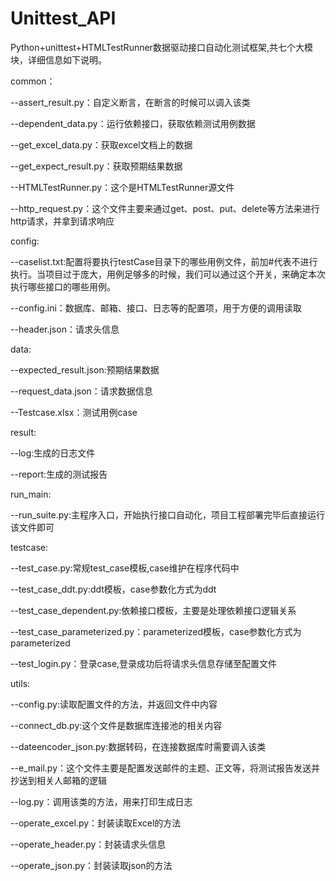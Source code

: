 # Unittest_API
Python+unittest+HTMLTestRunner数据驱动接口自动化测试框架,共七个大模块，详细信息如下说明。





common：

--assert_result.py：自定义断言，在断言的时候可以调入该类

--dependent_data.py：运行依赖接口，获取依赖测试用例数据

--get_excel_data.py：获取excel文档上的数据

--get_expect_result.py：获取预期结果数据

--HTMLTestRunner.py：这个是HTMLTestRunner源文件

--http_request.py：这个文件主要来通过get、post、put、delete等方法来进行http请求，并拿到请求响应



config:

--caselist.txt:配置将要执行testCase目录下的哪些用例文件，前加#代表不进行执行。当项目过于庞大，用例足够多的时候，我们可以通过这个开关，来确定本次执行哪些接口的哪些用例。

--config.ini：数据库、邮箱、接口、日志等的配置项，用于方便的调用读取

--header.json：请求头信息



data:

--expected_result.json:预期结果数据

--request_data.json：请求数据信息

--Testcase.xlsx：测试用例case



result:

--log:生成的日志文件

--report:生成的测试报告



run_main:

--run_suite.py:主程序入口，开始执行接口自动化，项目工程部署完毕后直接运行该文件即可



testcase:

--test_case.py:常规test_case模板,case维护在程序代码中

--test_case_ddt.py:ddt模板，case参数化方式为ddt

--test_case_dependent.py:依赖接口模板，主要是处理依赖接口逻辑关系

--test_case_parameterized.py：parameterized模板，case参数化方式为parameterized

--test_login.py：登录case,登录成功后将请求头信息存储至配置文件



utils:

--config.py:读取配置文件的方法，并返回文件中内容

--connect_db.py:这个文件是数据库连接池的相关内容

--dateencoder_json.py:数据转码，在连接数据库时需要调入该类

--e_mail.py：这个文件主要是配置发送邮件的主题、正文等，将测试报告发送并抄送到相关人邮箱的逻辑

--log.py：调用该类的方法，用来打印生成日志

--operate_excel.py：封装读取Excel的方法

--operate_header.py：封装请求头信息

--operate_json.py：封装读取json的方法

